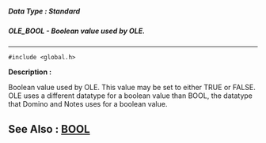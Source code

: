 ##### Data Type : Standard
##### OLE_BOOL - Boolean value used by OLE.
---
```
#include <global.h>
```
**Description :**

Boolean value used by OLE.  This value may be set to either TRUE or FALSE.  OLE 
uses a different datatype for a boolean value than BOOL, the datatype that 
Domino and Notes uses for a boolean value.

**See Also :**
[BOOL](/reference/Data/BOOL)
---
